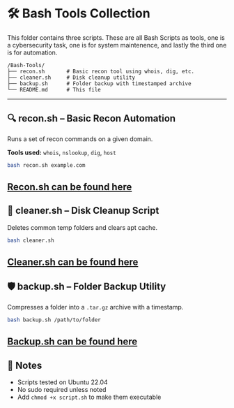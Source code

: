 # 🛠️ Bash Tools Collection

This folder contains three scripts. These are all Bash Scripts as tools, one is a cybersecurity task, one is for system maintenence, and lastly the third one is for automation.

```text
/Bash-Tools/
├── recon.sh       # Basic recon tool using whois, dig, etc.
├── cleaner.sh     # Disk cleanup utility
├── backup.sh      # Folder backup with timestamped archive
└── README.md      # This file
```

---

## 🔍 recon.sh – Basic Recon Automation

Runs a set of recon commands on a given domain.

**Tools used:** `whois`, `nslookup`, `dig`, `host`

```bash
bash recon.sh example.com
```
[Recon.sh can be found here](/Bash-Tools/recon.sh)
---

## 🧹 cleaner.sh – Disk Cleanup Script

Deletes common temp folders and clears apt cache.

```bash
bash cleaner.sh
```
[Cleaner.sh can be found here](/Bash-Tools/cleaner.sh)
---

## 🛡️ backup.sh – Folder Backup Utility

Compresses a folder into a `.tar.gz` archive with a timestamp.

```bash
bash backup.sh /path/to/folder
```
[Backup.sh can be found here](/Bash-Tools//backup.sh)
---

## 📄 Notes

- Scripts tested on Ubuntu 22.04
- No sudo required unless noted
- Add `chmod +x script.sh` to make them executable
